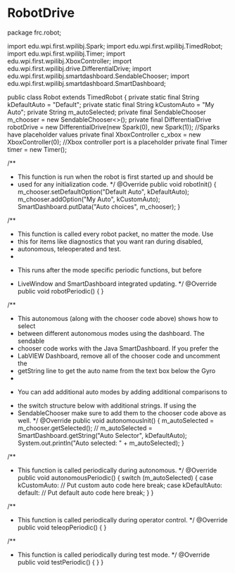 # RobotDrive
package frc.robot;

import edu.wpi.first.wpilibj.Spark;
import edu.wpi.first.wpilibj.TimedRobot;
import edu.wpi.first.wpilibj.Timer;
import edu.wpi.first.wpilibj.XboxController;
import edu.wpi.first.wpilibj.drive.DifferentialDrive;
import edu.wpi.first.wpilibj.smartdashboard.SendableChooser;
import edu.wpi.first.wpilibj.smartdashboard.SmartDashboard;


public class Robot extends TimedRobot {
  private static final String kDefaultAuto = "Default";
  private static final String kCustomAuto = "My Auto";
  private String m_autoSelected;
  private final SendableChooser<String> m_chooser = new SendableChooser<>();
  private final DifferentialDrive robotDrive = new DifferentialDrive(new Spark(0), new Spark(1)); //Sparks have placeholder values
  private final XboxController c_xbox = new XboxController(0); //Xbox controller port is a placeholder
  private final Timer timer = new Timer();

  /**
   * This function is run when the robot is first started up and should be
   * used for any initialization code.
   */
  @Override
  public void robotInit() {
    m_chooser.setDefaultOption("Default Auto", kDefaultAuto);
    m_chooser.addOption("My Auto", kCustomAuto);
    SmartDashboard.putData("Auto choices", m_chooser);
  }

  /**
   * This function is called every robot packet, no matter the mode. Use
   * this for items like diagnostics that you want ran during disabled,
   * autonomous, teleoperated and test.
   *
   * <p>This runs after the mode specific periodic functions, but before
   * LiveWindow and SmartDashboard integrated updating.
   */
  @Override
  public void robotPeriodic() {
  }

  /**
   * This autonomous (along with the chooser code above) shows how to select
   * between different autonomous modes using the dashboard. The sendable
   * chooser code works with the Java SmartDashboard. If you prefer the
   * LabVIEW Dashboard, remove all of the chooser code and uncomment the
   * getString line to get the auto name from the text box below the Gyro
   *
   * <p>You can add additional auto modes by adding additional comparisons to
   * the switch structure below with additional strings. If using the
   * SendableChooser make sure to add them to the chooser code above as well.
   */
  @Override
  public void autonomousInit() {
    m_autoSelected = m_chooser.getSelected();
    // m_autoSelected = SmartDashboard.getString("Auto Selector", kDefaultAuto);
    System.out.println("Auto selected: " + m_autoSelected);
  }

  /**
   * This function is called periodically during autonomous.
   */
  @Override
  public void autonomousPeriodic() {
    switch (m_autoSelected) {
      case kCustomAuto:
        // Put custom auto code here
        break;
      case kDefaultAuto:
      default:
        // Put default auto code here
        break;
    }
  }

  /**
   * This function is called periodically during operator control.
   */
  @Override
  public void teleopPeriodic() {
  }

  /**
   * This function is called periodically during test mode.
   */
  @Override
  public void testPeriodic() {
  }
}

